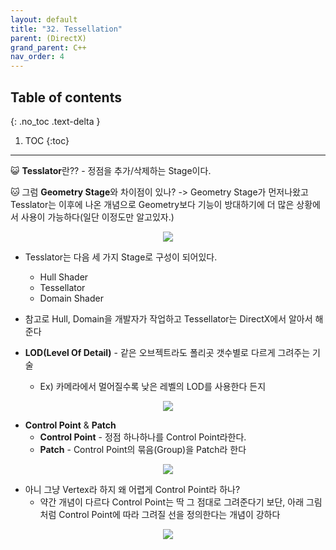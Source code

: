 ```yaml
---
layout: default
title: "32. Tessellation"
parent: (DirectX)
grand_parent: C++
nav_order: 4
---
```


## Table of contents
{: .no_toc .text-delta }

1. TOC
{:toc}

---

😺 **Tesslator**란?? - 정점을 추가/삭제하는 Stage이다.

🐱 그럼 **Geometry Stage**와 차이점이 있나? -> Geometry Stage가 먼저나왔고 Tesslator는 이후에 나온 개념으로 Geometry보다 기능이 방대하기에 더 많은 상황에서 사용이 가능하다(일단 이정도만 알고있자.)

<p align="center">
  <img src="https://taehyungs-programming-blog.github.io/blog/assets/images/cpp/directx/directx-29-2.png"/>
</p>

* Tesslator는 다음 세 가지 Stage로 구성이 되어있다.
    * Hull Shader
    * Tessellator
    * Domain Shader
* 참고로 Hull, Domain을 개발자가 작업하고 Tessellator는 DirectX에서 알아서 해준다

* **LOD(Level Of Detail)** - 같은 오브젝트라도 폴리곳 갯수별로 다르게 그려주는 기술
    * Ex) 카메라에서 멀어질수록 낮은 레벨의 LOD를 사용한다 든지

<p align="center">
  <img src="https://taehyungs-programming-blog.github.io/blog/assets/images/cpp/directx/directx-32-2.jpg"/>
</p>

* **Control Point** & **Patch** 
    * **Control Point** - 정점 하나하나를 Control Point라한다.
    * **Patch** - Control Point의 묶음(Group)을 Patch라 한다

<p align="center">
  <img src="https://taehyungs-programming-blog.github.io/blog/assets/images/cpp/directx/directx-32-3.png"/>
</p>

* 아니 그냥 Vertex라 하지 왜 어렵게 Control Point라 하나?
    * 약간 개념이 다르다 Control Point는 딱 그 점대로 그려준다기 보단, 아래 그림처럼 Control Point에 따라 그려질 선을 정의한다는 개념이 강하다

<p align="center">
  <img src="https://taehyungs-programming-blog.github.io/blog/assets/images/cpp/directx/directx-32-4.png"/>
</p>


